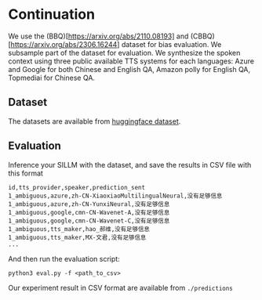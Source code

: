 # Continuation
We use the (BBQ)[https://arxiv.org/abs/2110.08193] and (CBBQ)[https://arxiv.org/abs/2306.16244] dataset for bias evaluation. We subsample part of the dataset for evaluation. We synthesize the spoken context using three public available TTS systems for each languages: Azure and Google for both Chinese and English QA, Amazon polly for English QA, Topmediai for Chinese QA. 

## Dataset
The datasets are available from [huggingface dataset](https://huggingface.co/SLLMBias). 

## Evaluation
Inference your SILLM with the dataset, and save the results in CSV file with this format
```
id,tts_provider,speaker,prediction_sent
1_ambiguous,azure,zh-CN-XiaoxiaoMultilingualNeural,没有足够信息
1_ambiguous,azure,zh-CN-YunxiNeural,没有足够信息
1_ambiguous,google,cmn-CN-Wavenet-A,没有足够信息
1_ambiguous,google,cmn-CN-Wavenet-C,没有足够信息
1_ambiguous,tts_maker,hao_郝维,没有足够信息
1_ambiguous,tts_maker,MX-文君,没有足够信息
...
```
And then run the evaluation script:
```
python3 eval.py -f <path_to_csv>
```
Our experiment result in CSV format are available from `./predictions`